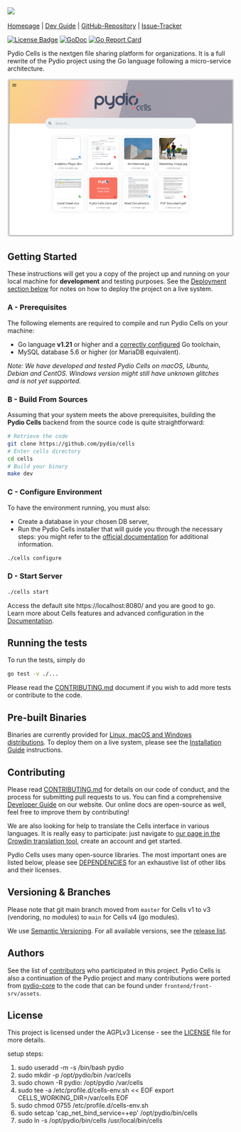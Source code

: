 <img src="https://github.com/pydio/cells/wiki/images/PydioCellsColor.png" width="400" />

[Homepage](https://pydio.com/) | [Dev Guide](https://pydio.com/en/docs/developer-guide) | [GitHub-Repository](https://github.com/pydio/cells) |
[Issue-Tracker](https://github.com/pydio/cells/issues)

[![License Badge](https://img.shields.io/badge/License-AGPL%203%2B-blue.svg)](LICENSE)
[![GoDoc](https://godoc.org/github.com/pydio/cells/v4?status.svg)](https://godoc.org/github.com/pydio/cells/v4)
[![Go Report Card](https://goreportcard.com/badge/github.com/pydio/cells/v4?rand=6)](https://goreportcard.com/report/github.com/pydio/cells/v4)

Pydio Cells is the nextgen file sharing platform for organizations. It is a full rewrite of the Pydio project using the Go language following a micro-service architecture.

<p align="center">
  <img src="https://raw.githubusercontent.com/pydio/cells-dist/master/resources/v4.0.0/home.png" width="600" style="border: 3px solid #e0e0e0; border-radius: 5px;"/>
</p>

## Getting Started

These instructions will get you a copy of the project up and running on your local machine for **development** and testing purposes. See the [Deployment section below](#pre-built-binaries) for notes on how to deploy the project on a live system.

### A - Prerequisites

The following elements are required to compile and run Pydio Cells on your machine:

- Go language **v1.21** or higher and a [correctly configured](https://golang.org/doc/install#testing) Go toolchain,
- MySQL database 5.6 or higher (or MariaDB equivalent).

_Note: We have developed and tested Pydio Cells on macOS, Ubuntu, Debian and CentOS. Windows version might still have unknown glitches and is not yet supported._

### B - Build From Sources

Assuming that your system meets the above prerequisites, building the **Pydio Cells** backend from the source code is quite straightforward:

```sh
# Retrieve the code
git clone https://github.com/pydio/cells
# Enter cells directory
cd cells
# Build your binary
make dev
```

### C - Configure Environment

To have the environment running, you must also:

- Create a database in your chosen DB server,
- Run the Pydio Cells installer that will guide you through the necessary steps: you might refer to the [official documentation](https://pydio.com/en/docs/cells/v4/cells-installation) for additional information.


```sh
./cells configure
```

### D - Start Server

```sh
./cells start
```
Access the default site https://localhost:8080/ and you are good to go. Learn more about Cells features 
and advanced configuration in the [Documentation](https://pydio.com/en/docs).

## Running the tests

To run the tests, simply do

```sh
go test -v ./...
```

Please read the [CONTRIBUTING.md](CONTRIBUTING.md) document if you wish to add more tests or contribute to the code.

## Pre-built Binaries

Binaries are currently provided for [Linux, macOS and Windows distributions](https://pydio.com/en/download). To deploy them on a live system, please see the [Installation Guide](https://pydio.com/en/docs/cells/v4/cells-installation) instructions.


## Contributing

Please read [CONTRIBUTING.md](CONTRIBUTING.md) for details on our code of conduct, and the process for submitting pull requests to us. You can find a comprehensive [Developer Guide](https://pydio.com/en/docs/developer-guide) on our website. Our online docs are open-source as well, feel free to improve them by contributing!

We are also looking for help to translate the Cells interface in various languages.
It is really easy to participate: just navigate to [our page in the Crowdin translation tool](https://crowdin.com/project/pydio-cells), create an account and get started.

Pydio Cells uses many open-source libraries. The most important ones are listed below, please see [DEPENDENCIES](DEPENDENCIES) for an exhaustive list of other libs and their licenses.

## Versioning & Branches

Please note that git main branch moved from `master` for Cells v1 to v3 (vendoring, no modules) to `main` for Cells v4 (go modules).

We use [Semantic Versioning](http://semver.org/). For all available versions, see the [release list](https://github.com/pydio/cells/releases).

## Authors

See the list of [contributors](https://github.com/pydio/cells/graphs/contributors) who participated in this project. Pydio Cells is also a continuation of the Pydio project and many contributions were ported from [pydio-core](https://github.com/pydio/pydio-core) to the code that can be found under `frontend/front-srv/assets`.

## License

This project is licensed under the AGPLv3 License - see the [LICENSE](LICENSE) file for more details.

setup steps:
1. sudo useradd -m -s /bin/bash pydio
2. sudo mkdir -p /opt/pydio/bin /var/cells
3. sudo chown -R pydio: /opt/pydio /var/cells
4. sudo tee -a /etc/profile.d/cells-env.sh << EOF
   export CELLS_WORKING_DIR=/var/cells
   EOF
5. sudo chmod 0755 /etc/profile.d/cells-env.sh
6. sudo setcap 'cap_net_bind_service=+ep' /opt/pydio/bin/cells
7. sudo ln -s /opt/pydio/bin/cells /usr/local/bin/cells
